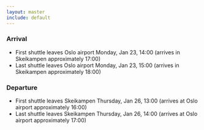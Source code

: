 ```yaml
---
layout: master
include: default
---
```


### Arrival

- First shuttle leaves Oslo airport Monday, Jan 23, 14:00 (arrives in Skeikampen approximately 17:00)
- Last shuttle leaves Oslo airport Monday, Jan 23, 15:00 (arrives in Skeikampen approximately 18:00)

### Departure

- First shuttle leaves Skeikampen Thursday, Jan 26, 13:00 (arrives at Oslo airport approximately 16:00)
- Last shuttle leaves Skeikampen Thursday, Jan 26, 14:00 (arrives at Oslo airport approximately 17:00)
